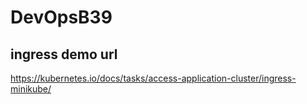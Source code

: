 # DevOpsB39

## ingress demo url
https://kubernetes.io/docs/tasks/access-application-cluster/ingress-minikube/
